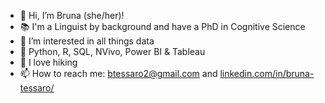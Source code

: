 - :rainbow: Hi, I’m Bruna (she/her)!
- :books: I'm a Linguist by background and have a PhD in Cognitive Science
- 👀 I’m interested in all things data
- 🌱 Python, R, SQL, NVivo, Power BI & Tableau
- :hiking_boot: I love hiking
- 📫 How to reach me: btessaro2@gmail.com and [linkedin.com/in/bruna-tessaro/](https://www.linkedin.com/in/bruna-tessaro/)

<!---
btessaro/btessaro is a ✨ special ✨ repository because its `README.md` (this file) appears on your GitHub profile.
You can click the Preview link to take a look at your changes.
--->
